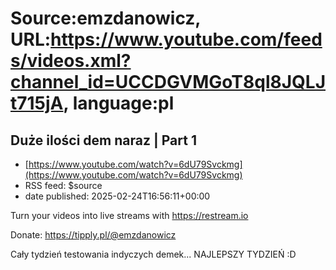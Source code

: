 # Source:emzdanowicz, URL:https://www.youtube.com/feeds/videos.xml?channel_id=UCCDGVMGoT8ql8JQLJt715jA, language:pl

## Duże ilości dem naraz | Part 1
 - [https://www.youtube.com/watch?v=6dU79Svckmg](https://www.youtube.com/watch?v=6dU79Svckmg)
 - RSS feed: $source
 - date published: 2025-02-24T16:56:11+00:00

Turn your videos into live streams with https://restream.io

Donate: https://tipply.pl/@emzdanowicz

Cały tydzień testowania indyczych demek... NAJLEPSZY TYDZIEŃ :D

